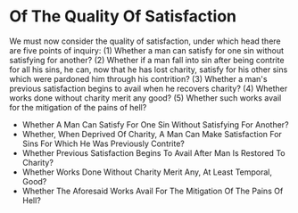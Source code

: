 # Of The Quality Of Satisfaction

We must now consider the quality of satisfaction, under which head there are five points of inquiry:
(1) Whether a man can satisfy for one sin without satisfying for another?
(2) Whether if a man fall into sin after being contrite for all his sins, he can, now that he has lost charity, satisfy for his other sins which were pardoned him through his contrition?
(3) Whether a man's previous satisfaction begins to avail when he recovers charity?
(4) Whether works done without charity merit any good?
(5) Whether such works avail for the mitigation of the pains of hell?

* Whether A Man Can Satisfy For One Sin Without Satisfying For Another?
* Whether, When Deprived Of Charity, A Man Can Make Satisfaction For Sins For Which He Was Previously Contrite?
* Whether Previous Satisfaction Begins To Avail After Man Is Restored To Charity?
* Whether Works Done Without Charity Merit Any, At Least Temporal, Good?
* Whether The Aforesaid Works Avail For The Mitigation Of The Pains Of Hell?